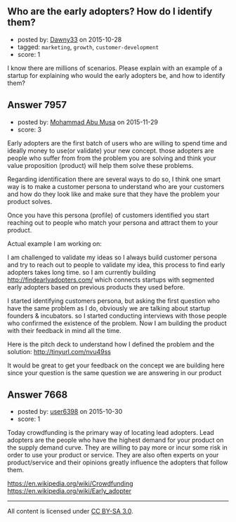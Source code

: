 ## Who are the early adopters? How do I identify them?

- posted by: [Dawny33](https://stackexchange.com/users/6444670/dawny33) on 2015-10-28
- tagged: `marketing`, `growth`, `customer-development`
- score: 1

I know there are millions of scenarios. Please explain with an example of a startup for explaining who would the early adopters be, and how to identify them?


## Answer 7957

- posted by: [Mohammad Abu Musa](https://stackexchange.com/users/1386863/mohammad-abu-musa) on 2015-11-29
- score: 3

Early adopters are the first batch of users who are willing to spend time and ideally money to use(or validate) your new concept. those adopters are people who suffer from from the problem you are solving and think your value proposition (product) will help them solve these problems.

Regarding identification there are several ways to do so, I think one smart way is to make a customer persona to understand who are your customers and how do they look like and make sure that they have the problem your product solves.

Once you have this persona (profile) of customers identified you start reaching out to people who match your persona and attract them to your product.

Actual example I am working on:

I am challenged to validate my ideas so I always build customer persona and try to reach out to people to validate my idea, this process to find early adopters takes long time. so I am currently building http://findearlyadopters.com/ which connects startups with segmented early adopters based on previous products they used before.

I started identifying customers persona, but asking the first question who have the same problem as I do, obviously we are talking about startup founders & incubators. so I started conducting interviews with those people who confirmed the existence of the problem. Now I am building the product with their feedback in mind all the time.

Here is the pitch deck to understand how I defined the problem and the solution: http://tinyurl.com/nvu49ss   


It would be great to get your feedback on the concept we are building here since your question is the same question we are answering in our product   


## Answer 7668

- posted by: [user6398](https://stackexchange.com/users/4780240/user6398) on 2015-10-30
- score: 1

Today crowdfunding is the primary way of locating lead adopters. Lead adopters are the people who have the highest demand for your product on the supply demand curve. They are willing to pay more or incur some risk in order to use your product or service. They are also often experts on your product/service and their opinions greatly influence the adopters that follow them.

https://en.wikipedia.org/wiki/Crowdfunding<br>
https://en.wikipedia.org/wiki/Early_adopter



---

All content is licensed under [CC BY-SA 3.0](https://creativecommons.org/licenses/by-sa/3.0/).
